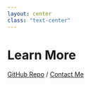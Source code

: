```yaml
---
layout: center
class: "text-center"
---
```


# Learn More

[GitHub Repo](https://github.com/camipozas/docker-gh-actions) / [Contact Me](https://www.linkedin.com/in/camila-pozas-garcia/)

<link href="styles/style.css" rel="stylesheet" type="text/css" />
